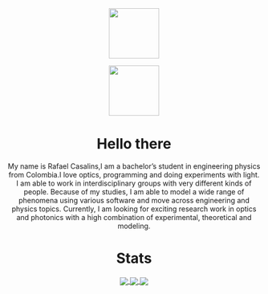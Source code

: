 <div id="header" align="center">
  <img src="https://media.giphy.com/media/M9gbBd9nbDrOTu1Mqx/giphy.gif" width="100"/>
  
  <a href="https://www.linkedin.com/in/rcasalins/"><img src="https://img.shields.io/badge/Linkedin-0e76a8?style=for-the-badge&logo=Linkedin&logoColor=white" width="100"/></a>
</div>

<div id="description" align="center">
  <h1>Hello there</h1>
  
  <p>My name is Rafael Casalins,I am a bachelor’s student in engineering physics from Colombia.I love optics, programming and doing
experiments with light. I am able to work in interdisciplinary groups with very different kinds of people. Because of my studies, I
am able to model a wide range of phenomena using various software and move across engineering and physics topics. Currently, I
am looking for exciting research work in optics and photonics with a high combination of experimental, theoretical and modeling.</p>
</div>

<div id="stats" align="center">
  <h1>Stats</h1>
  
  <a href="https://git.io/streak-stats">
   <img align="center" src="https://streak-stats.demolab.com?user=rcasalins&theme=synthwave&hide_border=true&border_radius=30" />
  </a>
  
  <a href="https://github.com/anuraghazra/github-readme-stats">
   <img align="center" src="https://github-readme-stats.vercel.app/api?username=rcasalins&count_private=true&show_icons=true&theme=synthwave&hide_rank=false&hide_border=true&border_radius=30&PATH_1=ytCu9WIFtKlz7pSQAXkLXRnc" />
  </a>
  
  <a href="https://github.com/anuraghazra/github-readme-stats">
   <img align="center" src="https://github-readme-stats.vercel.app/api/top-langs/?username=rcasalins&theme=synthwave&hide_border=true&border_radius=30" />
  </a>
</div>
